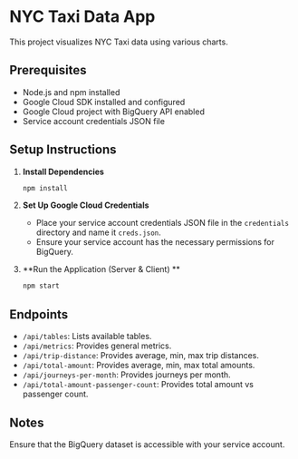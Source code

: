 # NYC Taxi Data App

This project visualizes NYC Taxi data using various charts.

## Prerequisites

- Node.js and npm installed
- Google Cloud SDK installed and configured
- Google Cloud project with BigQuery API enabled
- Service account credentials JSON file

## Setup Instructions

1. **Install Dependencies**

   ```sh
   npm install
   ```

2. **Set Up Google Cloud Credentials**

   - Place your service account credentials JSON file in the `credentials` directory and name it `creds.json`.
   - Ensure your service account has the necessary permissions for BigQuery.

3. **Run the Application (Server & Client) **

   ```sh
   npm start
   ```

## Endpoints

- `/api/tables`: Lists available tables.
- `/api/metrics`: Provides general metrics.
- `/api/trip-distance`: Provides average, min, max trip distances.
- `/api/total-amount`: Provides average, min, max total amounts.
- `/api/journeys-per-month`: Provides journeys per month.
- `/api/total-amount-passenger-count`: Provides total amount vs passenger count.

## Notes

Ensure that the BigQuery dataset is accessible with your service account.
